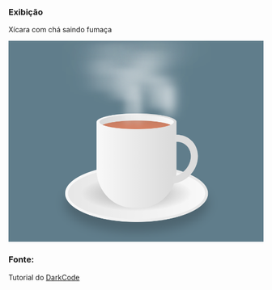 ### Exibição
Xícara com chá saindo fumaça

![Image](https://raw.githubusercontent.com/jeihcio/xicara-css/main/exemplo.png)

### Fonte: 
Tutorial do [DarkCode](https://www.youtube.com/watch?v=_jOqYe0eFqY)
